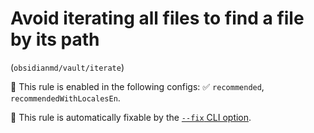 # Avoid iterating all files to find a file by its path
 (`obsidianmd/vault/iterate`)

💼 This rule is enabled in the following configs: ✅ `recommended`, `recommendedWithLocalesEn`.

🔧 This rule is automatically fixable by the [`--fix` CLI option](https://eslint.org/docs/latest/user-guide/command-line-interface#--fix).

<!-- end auto-generated rule header -->
